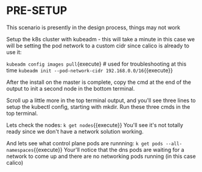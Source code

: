 # PRE-SETUP

This scenario is presently in the design process, things may not work

Setup the k8s cluster with kubeadm - this will take a minute
in this case we will be setting the pod network to a custom cidr since calico is already to use it:

`kubeadm config images pull`{execute}  # used for troubleshooting at this time
`kubeadm init --pod-network-cidr 192.168.0.0/16`{{execute}}

After the install on the master is complete, copy the cmd at the end of the output to init a second node in the bottom terminal.

Scroll up a little more in the top terminal output, and you'll see three lines to setup the kubectl config, starting with mkdir. Run these three cmds in the top terminal.

Lets check the nodes:
`k get nodes`{{execute}}
You'll see it's not totally ready since we don't have a network solution working.

And lets see what control plane pods are runnning:
`k get pods --all-namespaces`{{execute}}
Your'll notice that the dns pods are waiting for a network to come up
and there are no networking pods running (in this case calico)

